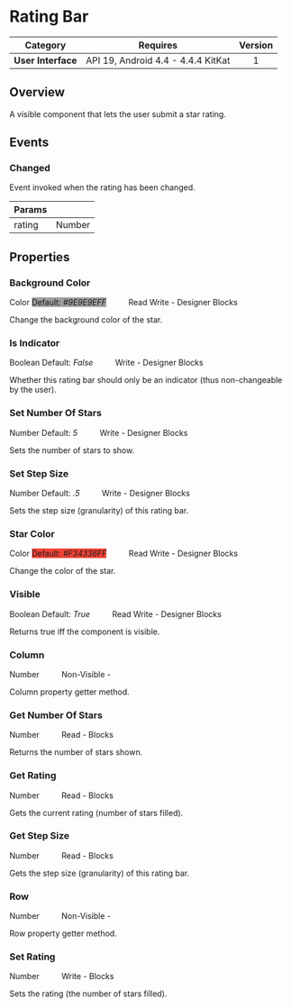 # Rating Bar

| Category | Requires | Version |
|:--------:|:-------:|:--------:|
|**User Interface**|<span class="chip chip-any">API 19, Android 4.4 - 4.4.4 KitKat</span>|<span class="chip chip-number">1</span>|

## Overview

A visible component that lets the user submit a star rating.

## Events

### Changed

Event invoked when the rating has been changed.

<div class="block" ai2-block="event" not-rendered="true" value="%7B%22componentName%22:%20%22Rating%20Bar%22,%20%22name%22:%20%22Changed%22,%20%22params%22:%20%5B%22rating%22%5D%7D"></div>


| Params | []() |
|--------|------|
|rating|<span class="chip chip-number">Number</span>|


## Properties

### Background Color

<span class="chip chip-color">Color</span> <span class="chip chip-color" style="background-color: #9E9E9E;">Default: <i>#9E9E9EFF</i></span>&nbsp;&nbsp;&nbsp;&nbsp;&nbsp;&nbsp;&nbsp;&nbsp;&nbsp;&nbsp;<span class="chip chip-rw">Read</span> <span class="chip chip-rw">Write</span> - <span class="chip chip-bd">Designer</span> <span class="chip chip-bd">Blocks</span> 

Change the background color of the star.

<div class="block" ai2-block="property" not-rendered="true" value="%7B%22componentName%22:%20%22Rating%20Bar%22,%20%22name%22:%20%22Background%20Color%22,%20%22getter%22:%20true%7D"></div>
<div class="block" ai2-block="property" not-rendered="true" value="%7B%22componentName%22:%20%22Rating%20Bar%22,%20%22name%22:%20%22Background%20Color%22,%20%22getter%22:%20false%7D"></div>


### Is Indicator

<span class="chip chip-boolean">Boolean</span> <span class="chip chip-boolean">Default: <i>False</i></span>&nbsp;&nbsp;&nbsp;&nbsp;&nbsp;&nbsp;&nbsp;&nbsp;&nbsp;&nbsp;<span class="chip chip-rw">Write</span> - <span class="chip chip-bd">Designer</span> <span class="chip chip-bd">Blocks</span> 

Whether this rating bar should only be an indicator (thus non-changeable by the user).

<div class="block" ai2-block="property" not-rendered="true" value="%7B%22componentName%22:%20%22Rating%20Bar%22,%20%22name%22:%20%22Is%20Indicator%22,%20%22getter%22:%20false%7D"></div>


### Set Number Of Stars

<span class="chip chip-number">Number</span> <span class="chip chip-number">Default: <i>5</i></span>&nbsp;&nbsp;&nbsp;&nbsp;&nbsp;&nbsp;&nbsp;&nbsp;&nbsp;&nbsp;<span class="chip chip-rw">Write</span> - <span class="chip chip-bd">Designer</span> <span class="chip chip-bd">Blocks</span> 

Sets the number of stars to show.

<div class="block" ai2-block="property" not-rendered="true" value="%7B%22componentName%22:%20%22Rating%20Bar%22,%20%22name%22:%20%22Set%20Number%20Of%20Stars%22,%20%22getter%22:%20false%7D"></div>


### Set Step Size

<span class="chip chip-number">Number</span> <span class="chip chip-number">Default: <i>.5</i></span>&nbsp;&nbsp;&nbsp;&nbsp;&nbsp;&nbsp;&nbsp;&nbsp;&nbsp;&nbsp;<span class="chip chip-rw">Write</span> - <span class="chip chip-bd">Designer</span> <span class="chip chip-bd">Blocks</span> 

Sets the step size (granularity) of this rating bar.

<div class="block" ai2-block="property" not-rendered="true" value="%7B%22componentName%22:%20%22Rating%20Bar%22,%20%22name%22:%20%22Set%20Step%20Size%22,%20%22getter%22:%20false%7D"></div>


### Star Color

<span class="chip chip-color">Color</span> <span class="chip chip-color" style="background-color: #F34336;">Default: <i>#F34336FF</i></span>&nbsp;&nbsp;&nbsp;&nbsp;&nbsp;&nbsp;&nbsp;&nbsp;&nbsp;&nbsp;<span class="chip chip-rw">Read</span> <span class="chip chip-rw">Write</span> - <span class="chip chip-bd">Designer</span> <span class="chip chip-bd">Blocks</span> 

Change the color of the star.

<div class="block" ai2-block="property" not-rendered="true" value="%7B%22componentName%22:%20%22Rating%20Bar%22,%20%22name%22:%20%22Star%20Color%22,%20%22getter%22:%20true%7D"></div>
<div class="block" ai2-block="property" not-rendered="true" value="%7B%22componentName%22:%20%22Rating%20Bar%22,%20%22name%22:%20%22Star%20Color%22,%20%22getter%22:%20false%7D"></div>


### Visible

<span class="chip chip-boolean">Boolean</span> <span class="chip chip-boolean">Default: <i>True</i></span>&nbsp;&nbsp;&nbsp;&nbsp;&nbsp;&nbsp;&nbsp;&nbsp;&nbsp;&nbsp;<span class="chip chip-rw">Read</span> <span class="chip chip-rw">Write</span> - <span class="chip chip-bd">Designer</span> <span class="chip chip-bd">Blocks</span> 

Returns true iff the component is visible.

<div class="block" ai2-block="property" not-rendered="true" value="%7B%22componentName%22:%20%22Rating%20Bar%22,%20%22name%22:%20%22Visible%22,%20%22getter%22:%20true%7D"></div>
<div class="block" ai2-block="property" not-rendered="true" value="%7B%22componentName%22:%20%22Rating%20Bar%22,%20%22name%22:%20%22Visible%22,%20%22getter%22:%20false%7D"></div>


### Column

<span class="chip chip-number">Number</span>&nbsp;&nbsp;&nbsp;&nbsp;&nbsp;&nbsp;&nbsp;&nbsp;&nbsp;&nbsp;<span class="chip chip-rw">Non-Visible</span> - 

Column property getter method.

### Get Number Of Stars

<span class="chip chip-number">Number</span>&nbsp;&nbsp;&nbsp;&nbsp;&nbsp;&nbsp;&nbsp;&nbsp;&nbsp;&nbsp;<span class="chip chip-rw">Read</span> - <span class="chip chip-bd">Blocks</span> 

Returns the number of stars shown.

<div class="block" ai2-block="property" not-rendered="true" value="%7B%22componentName%22:%20%22Rating%20Bar%22,%20%22name%22:%20%22Get%20Number%20Of%20Stars%22,%20%22getter%22:%20true%7D"></div>


### Get Rating

<span class="chip chip-number">Number</span>&nbsp;&nbsp;&nbsp;&nbsp;&nbsp;&nbsp;&nbsp;&nbsp;&nbsp;&nbsp;<span class="chip chip-rw">Read</span> - <span class="chip chip-bd">Blocks</span> 

Gets the current rating (number of stars filled).

<div class="block" ai2-block="property" not-rendered="true" value="%7B%22componentName%22:%20%22Rating%20Bar%22,%20%22name%22:%20%22Get%20Rating%22,%20%22getter%22:%20true%7D"></div>


### Get Step Size

<span class="chip chip-number">Number</span>&nbsp;&nbsp;&nbsp;&nbsp;&nbsp;&nbsp;&nbsp;&nbsp;&nbsp;&nbsp;<span class="chip chip-rw">Read</span> - <span class="chip chip-bd">Blocks</span> 

Gets the step size (granularity) of this rating bar.

<div class="block" ai2-block="property" not-rendered="true" value="%7B%22componentName%22:%20%22Rating%20Bar%22,%20%22name%22:%20%22Get%20Step%20Size%22,%20%22getter%22:%20true%7D"></div>


### Row

<span class="chip chip-number">Number</span>&nbsp;&nbsp;&nbsp;&nbsp;&nbsp;&nbsp;&nbsp;&nbsp;&nbsp;&nbsp;<span class="chip chip-rw">Non-Visible</span> - 

Row property getter method.

### Set Rating

<span class="chip chip-number">Number</span>&nbsp;&nbsp;&nbsp;&nbsp;&nbsp;&nbsp;&nbsp;&nbsp;&nbsp;&nbsp;<span class="chip chip-rw">Write</span> - <span class="chip chip-bd">Blocks</span> 

Sets the rating (the number of stars filled).

<div class="block" ai2-block="property" not-rendered="true" value="%7B%22componentName%22:%20%22Rating%20Bar%22,%20%22name%22:%20%22Set%20Rating%22,%20%22getter%22:%20false%7D"></div>
